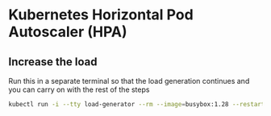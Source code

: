 #  Kubernetes Horizontal Pod Autoscaler (HPA)  

## Increase the load  
Run this in a separate terminal so that the load generation continues and you can carry on with the rest of the steps  
```bash
kubectl run -i --tty load-generator --rm --image=busybox:1.28 --restart=Never -- /bin/sh -c "while sleep 0.01; do wget -q -O- http://php-apache; done"  
```  
